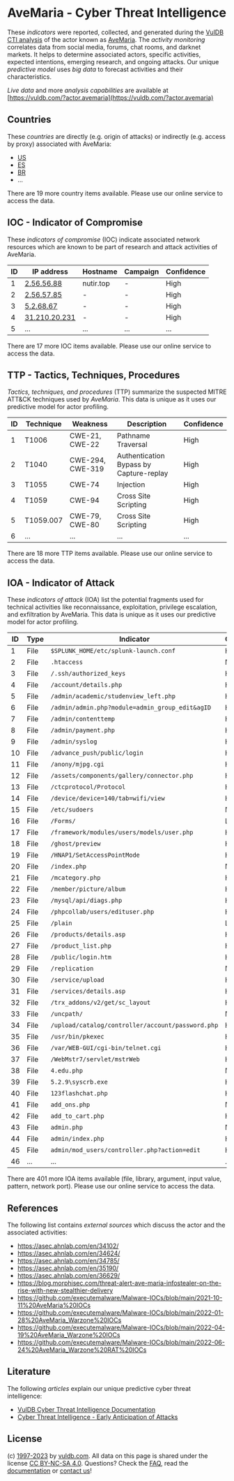 # AveMaria - Cyber Threat Intelligence

These _indicators_ were reported, collected, and generated during the [VulDB CTI analysis](https://vuldb.com/?kb.cti) of the actor known as [AveMaria](https://vuldb.com/?actor.avemaria). The _activity monitoring_ correlates data from social media, forums, chat rooms, and darknet markets. It helps to determine associated actors, specific activities, expected intentions, emerging research, and ongoing attacks. Our unique _predictive model_ uses _big data_ to forecast activities and their characteristics.

_Live data_ and more _analysis capabilities_ are available at [https://vuldb.com/?actor.avemaria](https://vuldb.com/?actor.avemaria)

## Countries

These _countries_ are directly (e.g. origin of attacks) or indirectly (e.g. access by proxy) associated with AveMaria:

* [US](https://vuldb.com/?country.us)
* [ES](https://vuldb.com/?country.es)
* [BR](https://vuldb.com/?country.br)
* ...

There are 19 more country items available. Please use our online service to access the data.

## IOC - Indicator of Compromise

These _indicators of compromise_ (IOC) indicate associated network resources which are known to be part of research and attack activities of AveMaria.

ID | IP address | Hostname | Campaign | Confidence
-- | ---------- | -------- | -------- | ----------
1 | [2.56.56.88](https://vuldb.com/?ip.2.56.56.88) | nutir.top | - | High
2 | [2.56.57.85](https://vuldb.com/?ip.2.56.57.85) | - | - | High
3 | [5.2.68.67](https://vuldb.com/?ip.5.2.68.67) | - | - | High
4 | [31.210.20.231](https://vuldb.com/?ip.31.210.20.231) | - | - | High
5 | ... | ... | ... | ...

There are 17 more IOC items available. Please use our online service to access the data.

## TTP - Tactics, Techniques, Procedures

_Tactics, techniques, and procedures_ (TTP) summarize the suspected MITRE ATT&CK techniques used by _AveMaria_. This data is unique as it uses our predictive model for actor profiling.

ID | Technique | Weakness | Description | Confidence
-- | --------- | -------- | ----------- | ----------
1 | T1006 | CWE-21, CWE-22 | Pathname Traversal | High
2 | T1040 | CWE-294, CWE-319 | Authentication Bypass by Capture-replay | High
3 | T1055 | CWE-74 | Injection | High
4 | T1059 | CWE-94 | Cross Site Scripting | High
5 | T1059.007 | CWE-79, CWE-80 | Cross Site Scripting | High
6 | ... | ... | ... | ...

There are 18 more TTP items available. Please use our online service to access the data.

## IOA - Indicator of Attack

These _indicators of attack_ (IOA) list the potential fragments used for technical activities like reconnaissance, exploitation, privilege escalation, and exfiltration by AveMaria. This data is unique as it uses our predictive model for actor profiling.

ID | Type | Indicator | Confidence
-- | ---- | --------- | ----------
1 | File | `$SPLUNK_HOME/etc/splunk-launch.conf` | High
2 | File | `.htaccess` | Medium
3 | File | `/.ssh/authorized_keys` | High
4 | File | `/account/details.php` | High
5 | File | `/admin/academic/studenview_left.php` | High
6 | File | `/admin/admin.php?module=admin_group_edit&agID` | High
7 | File | `/admin/contenttemp` | High
8 | File | `/admin/payment.php` | High
9 | File | `/admin/syslog` | High
10 | File | `/advance_push/public/login` | High
11 | File | `/anony/mjpg.cgi` | High
12 | File | `/assets/components/gallery/connector.php` | High
13 | File | `/ctcprotocol/Protocol` | High
14 | File | `/device/device=140/tab=wifi/view` | High
15 | File | `/etc/sudoers` | Medium
16 | File | `/Forms/` | Low
17 | File | `/framework/modules/users/models/user.php` | High
18 | File | `/ghost/preview` | High
19 | File | `/HNAP1/SetAccessPointMode` | High
20 | File | `/index.php` | Medium
21 | File | `/mcategory.php` | High
22 | File | `/member/picture/album` | High
23 | File | `/mysql/api/diags.php` | High
24 | File | `/phpcollab/users/edituser.php` | High
25 | File | `/plain` | Low
26 | File | `/products/details.asp` | High
27 | File | `/product_list.php` | High
28 | File | `/public/login.htm` | High
29 | File | `/replication` | Medium
30 | File | `/service/upload` | High
31 | File | `/services/details.asp` | High
32 | File | `/trx_addons/v2/get/sc_layout` | High
33 | File | `/uncpath/` | Medium
34 | File | `/upload/catalog/controller/account/password.php` | High
35 | File | `/usr/bin/pkexec` | High
36 | File | `/var/WEB-GUI/cgi-bin/telnet.cgi` | High
37 | File | `/WebMstr7/servlet/mstrWeb` | High
38 | File | `4.edu.php` | Medium
39 | File | `5.2.9\syscrb.exe` | High
40 | File | `123flashchat.php` | High
41 | File | `add_ons.php` | Medium
42 | File | `add_to_cart.php` | High
43 | File | `admin.php` | Medium
44 | File | `admin/index.php` | High
45 | File | `admin/mod_users/controller.php?action=edit` | High
46 | ... | ... | ...

There are 401 more IOA items available (file, library, argument, input value, pattern, network port). Please use our online service to access the data.

## References

The following list contains _external sources_ which discuss the actor and the associated activities:

* https://asec.ahnlab.com/en/34102/
* https://asec.ahnlab.com/en/34624/
* https://asec.ahnlab.com/en/34785/
* https://asec.ahnlab.com/en/35190/
* https://asec.ahnlab.com/en/36629/
* https://blog.morphisec.com/threat-alert-ave-maria-infostealer-on-the-rise-with-new-stealthier-delivery
* https://github.com/executemalware/Malware-IOCs/blob/main/2021-10-11%20AveMaria%20IOCs
* https://github.com/executemalware/Malware-IOCs/blob/main/2022-01-28%20AveMaria_Warzone%20IOCs
* https://github.com/executemalware/Malware-IOCs/blob/main/2022-04-19%20AveMaria_Warzone%20IOCs
* https://github.com/executemalware/Malware-IOCs/blob/main/2022-06-24%20AveMaria_Warzone%20RAT%20IOCs

## Literature

The following _articles_ explain our unique predictive cyber threat intelligence:

* [VulDB Cyber Threat Intelligence Documentation](https://vuldb.com/?kb.cti)
* [Cyber Threat Intelligence - Early Anticipation of Attacks](https://www.scip.ch/en/?labs.20201022)

## License

(c) [1997-2023](https://vuldb.com/?kb.changelog) by [vuldb.com](https://vuldb.com/?kb.about). All data on this page is shared under the license [CC BY-NC-SA 4.0](https://creativecommons.org/licenses/by-nc-sa/4.0/). Questions? Check the [FAQ](https://vuldb.com/?kb.faq), read the [documentation](https://vuldb.com/?kb) or [contact us](https://vuldb.com/?contact)!
